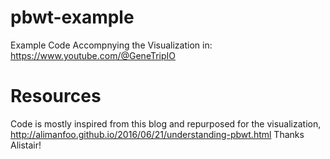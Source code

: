 # pbwt-example

Example Code Accompnying the Visualization in: https://www.youtube.com/@GeneTripIO

# Resources
Code is mostly inspired from this blog and repurposed for the visualization,
http://alimanfoo.github.io/2016/06/21/understanding-pbwt.html
Thanks Alistair!